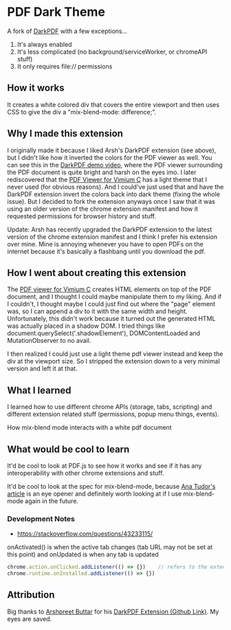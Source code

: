 # PDF Dark Theme

A fork of [DarkPDF](https://chrome.google.com/webstore/detail/darkpdf/cfemcmeknmapecneeeaajnbhhgfgkfhp?hl=en) with a few exceptions...

1. It's always enabled 
2. It's less complicated (no background/serviceWorker, or chromeAPI stuff)
4. It only requires file:// permissions 

## How it works 

It creates a white colored div that covers the entire viewport and then uses CSS to give the div a "mix-blend-mode: difference;".

## Why I made this extension

I originally made it because I liked Arsh's DarkPDF extension (see above), but I didn't like how it inverted the colors for the PDF viewer as well. You can see this in the [DarkPDF demo video](https://youtu.be/Z7oZTJ41cxg?t=5), where the PDF viewer surrounding the PDF document is quite bright and harsh on the eyes imo. I later rediscovered that the [PDF Viewer for Vimium C](https://chrome.google.com/webstore/detail/pdf-viewer-for-vimium-c/nacjakoppgmdcpemlfnfegmlhipddanj?hl=en) has a light theme that I never used (for obvious reasons). And I could've just used that and have the DarkPDF extension invert the colors back into dark theme (fixing the whole issue). But I decided to fork the extension anyways once I saw that it was using an older version of the chrome extension manifest and how it requested permissions for browser history and stuff. 

Update: Arsh has recently upgraded the DarkPDF extension to the latest version of the chrome extension manifest and I think I prefer his extension over mine. Mine is annoying whenever you have to open PDFs on the internet because it's basically a flashbang until you download the pdf. 

## How I went about creating this extension

The [PDF viewer for Vimium C](https://chrome.google.com/webstore/detail/pdf-viewer-for-vimium-c/nacjakoppgmdcpemlfnfegmlhipddanj?hl=en) creates HTML elements on top of the PDF document, and I thought I could maybe manipulate them to my liking. And if I couldn't, I thought maybe I could just find out where the "page" element was, so I can append a div to it with the same width and height. Unfortunately, this didn't work because it turned out the generated HTML was actually placed in a shadow DOM. I tried things like document.querySelect('.shadowElement'), DOMContentLoaded and MutationObserver to no avail. 

I then realized I could just use a light theme pdf viewer instead and keep the div at the viewport size. So I stripped the extension down to a very minimal version and left it at that.

## What I learned 

I learned how to use different chrome APIs (storage, tabs, scripting) and different extension related stuff (permissions, popup menu things, events).

How mix-blend mode interacts with a white pdf document

## What would be cool to learn

It'd be cool to look at PDF.js to see how it works and see if it has any interoperability with other chrome extensions and stuff.

It'd be cool to look at the spec for mix-blend-mode, because [Ana Tudor's article](https://css-tricks.com/taming-blend-modes-difference-and-exclusion) is an eye opener and definitely worth looking at if I use mix-blend-mode again in the future.

### Development Notes

- https://stackoverflow.com/questions/43233115/

onActivated() is when the active tab changes (tab URL may not be set at this point) and onUpdated is when any tab is updated

```js
chrome.action.onClicked.addListener(() => {})    // refers to the extension being clicked in the toolbar
chrome.runtime.onInstalled.addListener(() => {}) 
```

## Attribution

Big thanks to [Arshpreet Buttar](https://github.com/ArshSB) for his [DarkPDF Extension (Github Link)](https://github.com/ArshSB/DarkPDF). My eyes are saved.
